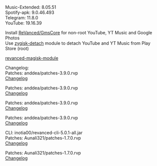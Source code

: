 Music-Extended: 8.05.51  
Spotify-apk: 9.0.46.493  
Telegram: 11.8.0  
YouTube: 19.16.39  

Install [ReVanced/GmsCore](https://github.com/ReVanced/GmsCore/releases) for non-root YouTube, YT Music and Google Photos  
Use [zygisk-detach](https://github.com/j-hc/zygisk-detach) module to detach YouTube and YT Music from Play Store (root)  

[revanced-magisk-module](https://github.com/Lassie111/revanced-magisk-module)  

Changelog:  
Patches: anddea/patches-3.9.0.rvp  
[Changelog](https://github.com/anddea/revanced-patches/releases/tag/v3.9.0)

Patches: anddea/patches-3.9.0.rvp  
[Changelog](https://github.com/anddea/revanced-patches/releases/tag/v3.9.0)

Patches: anddea/patches-3.9.0.rvp  
[Changelog](https://github.com/anddea/revanced-patches/releases/tag/v3.9.0)

Patches: anddea/patches-3.9.0.rvp  
[Changelog](https://github.com/anddea/revanced-patches/releases/tag/v3.9.0)

CLI: inotia00/revanced-cli-5.0.1-all.jar  
Patches: Aunali321/patches-1.7.0.rvp  
[Changelog](https://github.com/Aunali321/ReVancedExperiments/releases/tag/v1.7.0)

Patches: Aunali321/patches-1.7.0.rvp  
[Changelog](https://github.com/Aunali321/ReVancedExperiments/releases/tag/v1.7.0)  
